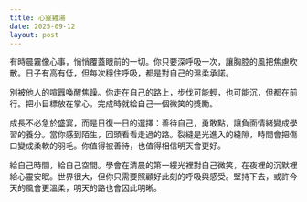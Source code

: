 ```yaml
---
title: 心靈雞湯
date: 2025-09-12
layout: post
---
```


有時晨霧像心事，悄悄覆蓋眼前的一切。你只要深呼吸一次，讓胸腔的風把焦慮吹散。日子有高有低，但每次穩住呼吸，都是對自己的溫柔承諾。

別被他人的喧囂喚醒焦躁。你走在自己的路上，步伐可能輕，也可能沉，但都在前行。把小目標放在掌心，完成時就給自己一個微笑的獎勵。

成長不必急於盛宴，而是日復一日的選擇：善待自己，勇敢點，讓負面情緒變成學習的養分。當你感到陌生，回頭看看走過的路。裂縫是光進入的縫隙，時間會把傷口變成柔軟的羽毛。你值得被善待，也值得相信明天會更好。

給自己時間，給自己空間。學會在清晨的第一縷光裡對自己微笑，在夜裡的沉默裡給心靈安眠。世界很大，但你只需要照顧好此刻的呼吸與感受。堅持下去，或許今天的風會更溫柔，明天的路也會因此明晰。